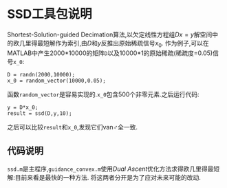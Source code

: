 # SSD工具包说明



Shortest-Solution-guided Decimation算法,以欠定线性方程组$Dx=y$解空间中的欧几里得最短解作为索引,由$D$和$y$反推出原始稀疏信号$x_0$.
作为例子,可以在MATLAB中产生2000\*10000的矩阵`D`以及10000\*1的原始稀疏(稀疏度=0.05)信号`x_0`:

    D = randn(2000,10000);
    x_0 = random_vector(10000,0.05);

函数`random_vector`是容易实现的.`x_0`包含500个非零元素.之后运行代码:

    y = D*x_0;
    result = ssd(D,y,10);

之后可以比较`result`和`x_0`,发现它们van♂全一致.

## 代码说明
`ssd.m`是主程序,`guidance_convex.m`使用*Dual Ascent*优化方法求得欧几里得最短解:目前来看是最快的一种方法.
将这两者分开是为了应对未来可能的改动.
